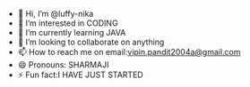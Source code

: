 - 👋 Hi, I’m @luffy-nika
- 👀 I’m interested in CODING
- 🌱 I’m currently learning JAVA
- 💞️ I’m looking to collaborate on anything
- 📫 How to reach me on email:vipin.pandit2004a@gmail.com
- 😄 Pronouns: SHARMAJI
- ⚡ Fun fact:I HAVE JUST STARTED

<!---
luffy-nika/luffy-nika is a ✨ special ✨ repository because its `README.md` (this file) appears on your GitHub profile.
You can click the Preview link to take a look at your changes.
--->
